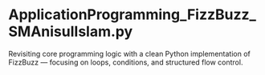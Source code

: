 # ApplicationProgramming_FizzBuzz_SMAnisulIslam.py

Revisiting core programming logic with a clean Python implementation of FizzBuzz — focusing on loops, conditions, and structured flow control.
